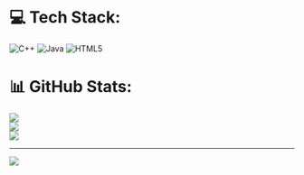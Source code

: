 
# 💻 Tech Stack:
![C++](https://img.shields.io/badge/c++-%2300599C.svg?style=for-the-badge&logo=c%2B%2B&logoColor=white) ![Java](https://img.shields.io/badge/java-%23ED8B00.svg?style=for-the-badge&logo=openjdk&logoColor=white) ![HTML5](https://img.shields.io/badge/html5-%23E34F26.svg?style=for-the-badge&logo=html5&logoColor=white)
# 📊 GitHub Stats:
![](https://github-readme-stats.vercel.app/api?username=AC24c&theme=merko&hide_border=false&include_all_commits=false&count_private=false)<br/>
![](https://nirzak-streak-stats.vercel.app/?user=AC24c&theme=merko&hide_border=false)<br/>
![](https://github-readme-stats.vercel.app/api/top-langs/?username=AC24c&theme=merko&hide_border=false&include_all_commits=false&count_private=false&layout=compact)

---
[![](https://visitcount.itsvg.in/api?id=AC24c&icon=0&color=0)](https://visitcount.itsvg.in)

<!-- Proudly created with GPRM ( https://gprm.itsvg.in ) -->
